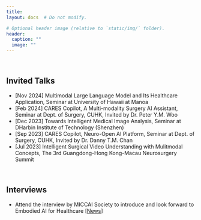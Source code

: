 ```yaml
---
title:
layout: docs  # Do not modify.

# Optional header image (relative to `static/img/` folder).
header:
  caption: ""
  image: ""
---
```


<br>
<h2><b>Invited Talks</b></h2>
<ul>
<li>[Nov 2024] Multimodal Large Language Model and Its Healthcare Application, Seminar at University of Hawaii at Manoa</li>
<li>[Feb 2024] CARES Copilot, A Multi-modality Surgery AI Assistant, Seminar at Dept. of Surgery, CUHK, Invited by Dr. Peter Y.M. Woo</li>
<li>[Dec 2023] Towards Intelligent Medical Image Analysis, Seminar at DHarbin Institute of Technology (Shenzhen)</li>
<li>[Sep 2023] CARES Copilot, Neuro-Open AI Platform, Seminar at Dept. of Surgery, CUHK, Invited by Dr. Danny T.M. Chan</li>
<li>[Jul 2023] Intelligent Surgical Video Understanding with Mulitmodal Concepts, The 3rd Guangdong-Hong Kong-Macau Neurosurgery Summit</li>
</ul>

<br>
<h2><b>Interviews</b></h2>
<ul>
<li>Attend the interview by MICCAI Society to introduce and look forward to Embodied AI for Healthcare [<a href="https://conferences.miccai.org/2024/en/EARTH-Workshop.html">News</a>]</li>
</ul>
